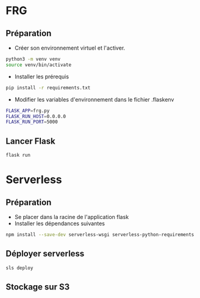 # FRG

## Préparation
- Créer son environnement virtuel et l'activer.

```bash
python3 -m venv venv
source venv/bin/activate
```
- Installer les prérequis

```bash
pip install -r requirements.txt
```

- Modifier les variables d'environnement dans le fichier .flaskenv

```bash
FLASK_APP=frg.py
FLASK_RUN_HOST=0.0.0.0
FLASK_RUN_PORT=5000
```

## Lancer Flask

```bash
flask run
```
# Serverless

## Préparation
- Se placer dans la racine de l'application flask
- Installer les dépendances suivantes

```bash
npm install --save-dev serverless-wsgi serverless-python-requirements 
```

## Déployer serverless

```bash
sls deploy
```

## Stockage sur S3
